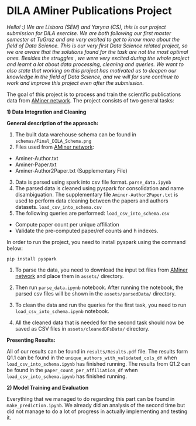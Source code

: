# DILA AMiner Publications Project
_Hello! :) We are Lisbora (SEM) and Yaryna (CS), this is our project submission for DILA exercise. We are both following 
our first master semester at TuGraz and are very excited to get to know more about the field of Data Science. This is our
very first Data Science related project, so we are aware that the solutions found for the task are not the most optimal ones.
Besides the struggles , we were very excited during the whole project and learnt a lot about data processing, cleaning and queries.
We want to also state that working on this project has motivated us to deepen our knowledge in the field of Data Science, 
and we will for sure continue to work and improve this project even after the submission._

The goal of this project is to process and train the scientific publications data from
[AMiner network](https://www.aminer.org/aminernetwork). The project consists of two general tasks:

**1) Data Integration and Cleaning**


**General description of the approach:** 

1. The built data warehouse schema can be found in `schemas/Final_DILA_Schema.png`
2. Files used from [AMiner network](https://www.aminer.org/aminernetwork):
* Aminer-Author.txt
* Aminer-Paper.txt
* Aminer-Author2Paper.txt (Supplementary File)
3. Data is parsed using spark into csv file format. `parse_data.ipynb`
4. The parsed data is cleaned using pyspark for consolidation and name disambiguation. The supplementary file 
   `Aminer-Author2Paper.txt` is used to perform data cleaning between the papers and authors datasets. `load_csv_into_schema.csv`
5. The following queries are performed: `load_csv_into_schema.csv`
* Compute paper count per unique affiliation
* Validate the pre-computed paper/ref counts and h indexes.



In order to run the project, you need to install pyspark using the command below:

`pip install pyspark`

1. To parse the data, you need to download the input txt files from 
[AMiner network](https://www.aminer.org/aminernetwork) and place them in `assets/` directory.

2. Then run `parse_data.ipynb` notebook. After running the notebook, the parsed csv files will be shown in the 
   `assets/parsedData/` directory.

3. To clean the data and run the queries for the first task, you need to run `load_csv_into_schema.ipynb` notebook. 

4. All the cleaned data that is needed for the second task should now be saved as CSV files in `assets/cleanedDFsData/` 
   directory. 

**Presenting Results:**

All of our results can be found in `results/Results.pdf` file.
The results form Q1.1 can be found in the `unique_authors_with_validated_cols_df` when `load_csv_into_schema.ipynb` 
has finished running.
The results from Q1.2 can be found in the `paper_count_per_affiliation_df` when `load_csv_into_schema.ipynb` has
finished running.


**2) Model Training and Evaluation**

Everything that we managed to do regarding this part can be found in `make_prediction.ipynb`.
We already did an analysis of the second time but did not manage to do a lot of progress in actually implementing 
and testing it.